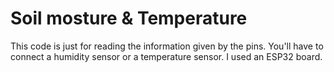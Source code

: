 # Soil mosture & Temperature

This code is just for reading the information given by the pins.
You'll have to connect a humidity sensor or a temperature sensor.
I used an ESP32 board.
